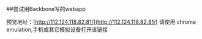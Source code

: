 ##尝试用Backbone写的webapp


预览地址：[http://112.124.118.82:81/](http://112.124.118.82:81/)
请使用 chrome emulation,手机或其它模拟设备打开该链接

